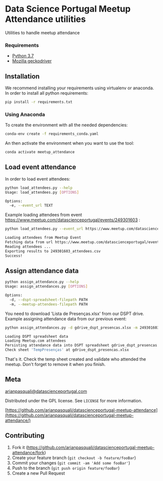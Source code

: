 # Data Science Portugal Meetup Attendance utilities

Utilities to handle meetup attendance

### Requirements

* [Python 3.7](https://www.python.org/)
* [Mozilla geckodriver](https://github.com/mozilla/geckodriver/)

## Installation

We recommend installing your requirements using virtualenv or anaconda. In order to install all python requirements:

```sh
pip install -r requirements.txt
```

### Using Anaconda

To create the environment with all the needed dependencies:

```sh
conda-env create -f requirements_conda.yaml
```

An then activate the environment when you want to use the tool:

```sh
conda activate meetup_attendance
```

## Load event attendance

In order to load event attendees:

```sh
python load_attendees.py --help
Usage: load_attendees.py [OPTIONS]

Options:
  -e, --event_url TEXT
```

Example loading attendees from event https://www.meetup.com/datascienceportugal/events/249301603 :

```sh
python load_attendees.py --event_url https://www.meetup.com/datascienceportugal/events/249301603

Loading attendees from Meetup Event
Fetching data from url https://www.meetup.com/datascienceportugal/events/249301603/attendees
Reading attendees ...
Exporting results to 249301603_attendees.csv
Success!
```

## Assign attendance data

```sh
python assign_attendance.py --help
Usage: assign_attendances.py [OPTIONS]

Options:
  -d, --dspt-spreadsheet-filepath PATH
  -m, --meetup-attendees-filepath PATH
```


You need to download 'Lista de Presenças.xlsx' from our DSPT drive. Example assigning attendance data from our previous event:

```sh
python assign_attendances.py -d gdrive_dspt_presencas.xlsx -m 249301603_attendees.csv

Loading DSPT spreadsheet data
Loading Meetup.com attendees
Persisting attendance data into DSPT spreadsheet gdrive_dspt_presencas.xlsx
Check sheet 'TempPresenças' at gdrive_dspt_presencas.xlsx
```

That's it. 
Check the temp sheet created and validate who attended the meetup. Don't forget to remove it when you finish.

## Meta

arianpasquali@datascienceportugal.com

Distributed under the GPL license. See ``LICENSE`` for more information.

[https://github.com/arianpasquali/datascienceportugal-meetup-attendance](https://github.com/arianpasquali/datascienceportugal-meetup-attendance/)

## Contributing

1. Fork it (<https://github.com/arianpasquali/datascienceportugal-meetup-attendance/fork>)
2. Create your feature branch (`git checkout -b feature/fooBar`)
3. Commit your changes (`git commit -am 'Add some fooBar'`)
4. Push to the branch (`git push origin feature/fooBar`)
5. Create a new Pull Request
